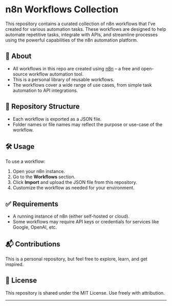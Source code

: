 # n8n Workflows Collection

This repository contains a curated collection of n8n workflows that I’ve created for various automation tasks. These workflows are designed to help automate repetitive tasks, integrate with APIs, and streamline processes using the powerful capabilities of the n8n automation platform.

## 📌 About

- All workflows in this repo are created using [n8n](https://n8n.io) – a free and open-source workflow automation tool.
- This is a personal library of reusable workflows.
- The workflows cover a wide range of use cases, from simple task automation to API integrations.

## 📂 Repository Structure

- Each workflow is exported as a JSON file.
- Folder names or file names may reflect the purpose or use-case of the workflow.

## 🛠️ Usage

To use a workflow:

1. Open your n8n instance.
2. Go to the **Workflows** section.
3. Click **Import** and upload the JSON file from this repository.
4. Customize the workflow as needed for your environment.

## ✅ Requirements

- A running instance of n8n (either self-hosted or cloud).
- Some workflows may require API keys or credentials for services like Google, OpenAI, etc.

## 📬 Contributions

This is a personal repository, but feel free to explore, learn, and get inspired.

## 📝 License

This repository is shared under the MIT License. Use freely with attribution.

---
